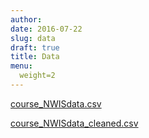 ```yaml
---
author: 
date: 2016-07-22
slug: data
draft: true
title: Data
menu:
  weight=2
---
```


[course\_NWISdata.csv](data/course_NWISdata.csv)

[course\_NWISdata\_cleaned.csv](data/course_NWISdata_cleaned.csv)
